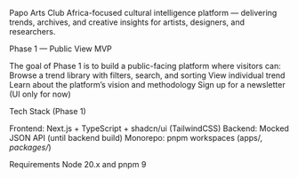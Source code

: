 Papo Arts Club
Africa-focused cultural intelligence platform — delivering trends, archives, and creative insights for artists, designers, and researchers.

Phase 1 — Public View MVP

The goal of Phase 1 is to build a public-facing platform where visitors can:
Browse a trend library with filters, search, and sorting
View individual trend
Learn about the platform’s vision and methodology
Sign up for a newsletter (UI only for now)

Tech Stack (Phase 1)

Frontend: Next.js + TypeScript + shadcn/ui (TailwindCSS)
Backend: Mocked JSON API (until backend build)
Monorepo: pnpm workspaces (apps/*, packages/*)

Requirements 
Node 20.x and pnpm 9 